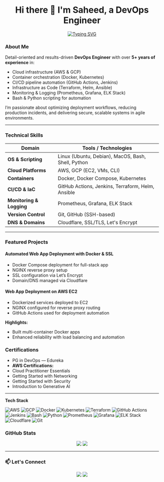 <h1 align="center">Hi there 👋 I'm Saheed, a DevOps Engineer</h1>

<p align="center">
  <a href="https://github.com/DenverCoder1/readme-typing-svg">
    <img src="https://readme-typing-svg.demolab.com?font=Fira+Code&weight=500&size=24&pause=1000&color=3F8AC7&center=true&vCenter=true&width=800&lines=DevOps+Engineer+%7C+Cloud+%7C+CI%2FCD+%7C+Kubernetes;Automating+Infrastructure+and+Workflows;Building+Scalable+and+Secure+Systems;Let%E2%80%99s+automate+all+the+things!" alt="Typing SVG" />
  </a>
</p>


### About Me

Detail-oriented and results-driven **DevOps Engineer** with over **5+ years of experience** in:

- Cloud infrastructure (AWS & GCP)
- Container orchestration (Docker, Kubernetes)
- CI/CD pipeline automation (GitHub Actions, Jenkins)
- Infrastructure as Code (Terraform, Helm, Ansible)
- Monitoring & Logging (Prometheus, Grafana, ELK Stack)
- Bash & Python scripting for automation

I’m passionate about optimizing deployment workflows, reducing production incidents, and delivering secure, scalable systems in agile environments.

---

### Technical Skills

| Domain                  | Tools / Technologies                                       |
|-------------------------|-------------------------------------------------------------|
| **OS & Scripting**      | Linux (Ubuntu, Debian), MacOS, Bash, Shell, Python         |
| **Cloud Platforms**     | AWS, GCP (EC2, VMs, CLI)                                    |
| **Containers**          | Docker, Docker Compose, Kubernetes                          |
| **CI/CD & IaC**         | GitHub Actions, Jenkins, Terraform, Helm, Ansible           |
| **Monitoring & Logging**| Prometheus, Grafana, ELK Stack                              |
| **Version Control**     | Git, GitHub (SSH-based)                                     |
| **DNS & Domains**       | Cloudflare, SSL/TLS, Let's Encrypt                          |

---

### Featured Projects

#### **Automated Web App Deployment with Docker & SSL**
- Docker Compose deployment for full-stack app
- NGINX reverse proxy setup
- SSL configuration via Let’s Encrypt
- Domain/DNS managed via Cloudflare

#### **Web App Deployment on AWS EC2**
- Dockerized services deployed to EC2
- NGINX configured for reverse proxy routing
- GitHub Actions used for deployment automation

**Highlights:**
- Built multi-container Docker apps
- Enhanced reliability with load balancing and automation

### Certifications 
-  PG in DevOps — Edureka  
-  **AWS Certifications:**
  - Cloud Practitioner Essentials  
  - Getting Started with Networking  
  - Getting Started with Security  
  - Introduction to Generative AI  

---
**Tech Stack**

<p align="left">
  <img src="https://img.shields.io/badge/AWS-232F3E?style=for-the-badge&logo=amazon-aws&logoColor=white" alt="AWS" />
  <img src="https://img.shields.io/badge/Google%20Cloud-4285F4?style=for-the-badge&logo=google-cloud&logoColor=white" alt="GCP" />
  <img src="https://img.shields.io/badge/Docker-2496ED?style=for-the-badge&logo=docker&logoColor=white" alt="Docker" />
  <img src="https://img.shields.io/badge/Kubernetes-326CE5?style=for-the-badge&logo=kubernetes&logoColor=white" alt="Kubernetes" />
  <img src="https://img.shields.io/badge/Terraform-7B42BC?style=for-the-badge&logo=terraform&logoColor=white" alt="Terraform" />
  <img src="https://img.shields.io/badge/GitHub%20Actions-2088FF?style=for-the-badge&logo=github-actions&logoColor=white" alt="GitHub Actions" />
  <img src="https://img.shields.io/badge/Jenkins-D24939?style=for-the-badge&logo=jenkins&logoColor=white" alt="Jenkins" />
  <img src="https://img.shields.io/badge/Bash-4EAA25?style=for-the-badge&logo=gnubash&logoColor=white" alt="Bash" />
  <img src="https://img.shields.io/badge/Python-3776AB?style=for-the-badge&logo=python&logoColor=white" alt="Python" />
  <img src="https://img.shields.io/badge/Prometheus-E6522C?style=for-the-badge&logo=prometheus&logoColor=white" alt="Prometheus" />
  <img src="https://img.shields.io/badge/Grafana-F46800?style=for-the-badge&logo=grafana&logoColor=white" alt="Grafana" />
  <img src="https://img.shields.io/badge/ELK%20Stack-005571?style=for-the-badge&logo=elastic&logoColor=white" alt="ELK Stack" />
  <img src="https://img.shields.io/badge/Cloudflare-F38020?style=for-the-badge&logo=cloudflare&logoColor=white" alt="Cloudflare" />
  <img src="https://img.shields.io/badge/Git-F05032?style=for-the-badge&logo=git&logoColor=white" alt="Git" />
</p>


### GitHub Stats

<p align="center">
  <img src="https://github-readme-stats.vercel.app/api?username=your-github-username&show_icons=true&theme=tokyonight" />
  <img src="https://github-readme-stats.vercel.app/api/top-langs/?username=your-github-username&layout=compact&theme=tokyonight" />
</p>

---

### 📫 Let's Connect

<p align="center">
  <a href="mailto:your.email@example.com"><img src="https://img.shields.io/badge/email-D14836?style=for-the-badge&logo=gmail&logoColor=white"/></a>
  <a href="https://linkedin.com/in/your-profile"><img src="https://img.shields.io/badge/linkedin-blue?style=for-the-badge&logo=linkedin&logoColor=white"/></a>
</p>



